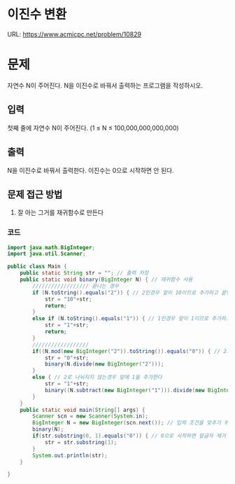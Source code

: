# 이진수 변환

URL: https://www.acmicpc.net/problem/10829

# 문제

자연수 N이 주어진다. N을 이진수로 바꿔서 출력하는 프로그램을 작성하시오.

## 입력

첫째 줄에 자연수 N이 주어진다. (1 ≤ N ≤ 100,000,000,000,000)

## 출력

N을 이진수로 바꿔서 출력한다. 이진수는 0으로 시작하면 안 된다.

## 문제 접근 방법

1. 잘 아는 그거를 재귀함수로 만든다

### 코드 
```java
import java.math.BigInteger;
import java.util.Scanner;

public class Main {
	public static String str = ""; // 출력 저장
	public static void binary(BigInteger N) { // 재귀함수 사용
		////////////////// 끝나는 경우
		if (N.toString().equals("2")) { // 2인경우 앞이 10이므로 추가하고 끝낸다
			str = "10"+str;
			return;
		}
		else if (N.toString().equals("1")) { // 1인경우 앞이 1이므로 추가하고 끝낸다
			str = "1"+str;
			return;
		}
		//////////////////
		if((N.mod(new BigInteger("2")).toString()).equals("0")) { // 2로 나눠지는 경우 앞에 0을 추가한다
			str = "0"+str;
			binary(N.divide(new BigInteger("2")));
		}
		else { // 2로 나눠지지 않는경우 앞에 1을 추가한다
			str = "1"+str;
			binary((N.subtract(new BigInteger("1"))).divide(new BigInteger("2")));
		}
	}
	public static void main(String[] args) {
		Scanner scn = new Scanner(System.in);
		BigInteger N = new BigInteger(scn.next()); // 입력 조건을 맞추기 위해
		binary(N);
		if(str.substring(0, 1).equals("0")) { // 0으로 시작하면 앞글자 제거
			str = str.substring(1);
		}
		System.out.println(str);
	}

}

```